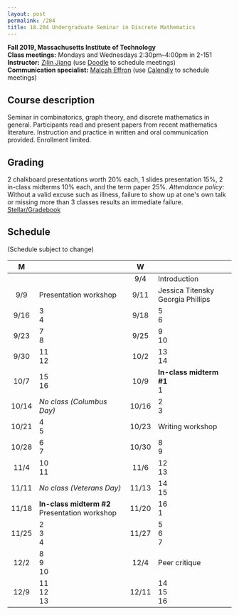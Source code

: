 ```yaml
---
layout: post
permalink: /204
title: 18.204 Undergraduate Seminar in Discrete Mathematics
---
```

**Fall 2019, Massachusetts Institute of Technology**  
**Class meetings:** Mondays and Wednesdays 2:30pm–4:00pm in 2-151  
**Instructor:** [Zilin Jiang](/) (use [Doodle](https://doodle.com/zilin) to schedule meetings)  
**Communication specialist:** [Malcah Effron](https://cmsw.mit.edu/profile/malcah-effron/) (use [Calendly](https://calendly.com/meffron) to schedule meetings)

## Course description

Seminar in combinatorics, graph theory, and discrete mathematics in general. Participants read and present papers from recent mathematics literature. Instruction and practice in written and oral communication provided. Enrollment limited.

## Grading

2 chalkboard presentations worth 20% each, 1 slides presentation 15%, 2 in-class midterms 10% each, and the term paper 25%.
*Attendance policy:* Without a valid excuse such as illness, failure to show up at one's own talk or missing more than 3 classes results an immediate failure.  
[Stellar/Gradebook](http://stellar.mit.edu/course/18/fa19/18.204-2/)

## Schedule

(Schedule subject to change)

| M    |   | W    |   |
|:----:|---|:----:|---|
|  |  | 9/4 | Introduction |
| 9/9 | Presentation workshop | 9/11 | Jessica Titensky<br>Georgia Phillips |
| 9/16 | 3<br>4 | 9/18 | 5<br>6 |
| 9/23 | 7<br>8 | 9/25 | 9<br>10 |
| 9/30 | 11<br>12 | 10/2 | 13<br>14 |
| 10/7 | 15<br>16 | 10/9 | **In-class midterm #1**<br>1 |
| 10/14 | _No class (Columbus Day)_ | 10/16 | 2<br>3 |
| 10/21 | 4<br>5 | 10/23 | Writing workshop |
| 10/28 | 6<br>7 | 10/30 | 8<br>9 |
| 11/4  | 10<br>11 | 11/6 | 12<br>13 |
| 11/11  | _No class (Veterans Day)_ | 11/13  | 14<br>15 |
| 11/18 | **In-class midterm #2**<br>Presentation workshop | 11/20 | 16<br>1 |
| 11/25 | 2<br>3<br>4 | 11/27 | 5<br>6<br>7 |
| 12/2 | 8<br>9<br>10 | 12/4 | Peer critique |
| 12/9  | 11<br>12<br>13 | 12/11 | 14<br>15<br>16 |

